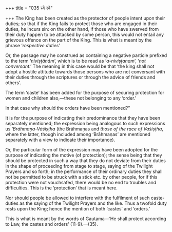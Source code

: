 +++
title = "035 स्वे स्वे"

+++
The King has been created as the protector of people intent upon their
duties; so that if the King fails to protect those who are engaged in
their duties, he incurs sin: on the other hand, if those who have
swerved from their duty happen to be attacked by some person, this would
not entail any grievous offence on the part of the King. This is what is
meant by the phrase ‘*respective duties*’

Or, the passage may he construed as containing a negative particle
prefixed to the term ‘*niviṣṭānām*’, which is to be read as
‘*a-niviṣṭanam*’, ‘*not conversant*.’ The meaning in this case would be
that ‘the king shall not adopt a hostile attitude towards those persons
who are not conversant with their duties through the scriptures or
through the advice of friends and others’.

The term ‘caste’ has been added for the purpose of securing protection
for women and children also,—these not belonging to any ‘order.’

In that case why should the orders have been mentioned?”

It is for the purpose of indicating their predominance that they have
been separately mentioned; the expression being analogous to such
expressions us ‘*Brāhmaṇa-Vāśiṣṭha* (the Brāhmaṇas and *those of the
race of Vaśiṣṭha*, where the latter, though included among ‘Brāhmaṇas’
are mentioned separately with a view to indicate their importance).

Or, the particular form of the expression may have been adopted for the
purpose of indicating the motive (of protection); the sense being that
they should be protected in such a way that they do not deviate from
their duties in the shape of proceeding from stage to stage, saying of
the Twilight Prayers and so forth; in the performance of their ordinary
duties they shall not be permitted to be struck with a stick etc. by
other people, for if this protection were not vouchsafed, there would be
no end to troubles and difficulties. This is the ‘protection’ that is
meant here.

Nor should people be allowed to interfere with the fulfilment of such
caste-duties as the saying of the Twilight Prayers and the like. Thus a
twofold duty rests upon the King; hence the mention of both ‘castes’ and
‘orders.’

This is what is meant by the words of Gautama—‘He shall protect
according to Law, the castes and orders’ (11-9).—(35).


